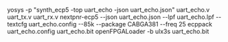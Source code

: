 yosys -p "synth_ecp5 -top uart_echo -json uart_echo.json" uart_echo.v uart_tx.v uart_rx.v
nextpnr-ecp5 --json uart_echo.json --lpf uart_echo.lpf --textcfg uart_echo.config --85k --package CABGA381 --freq 25
ecppack uart_echo.config uart_echo.bit
openFPGALoader -b ulx3s uart_echo.bit
